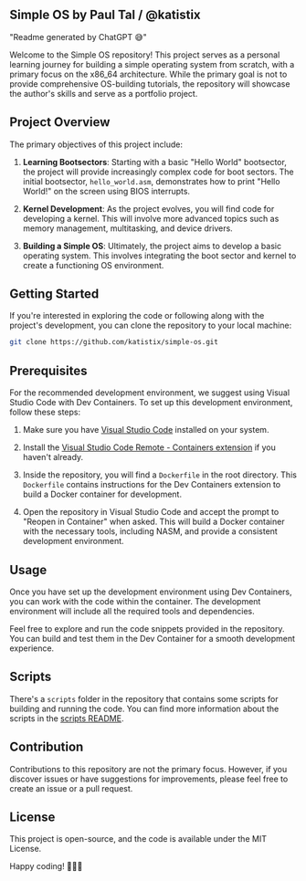 ## Simple OS by Paul Tal / @katistix

"Readme generated by ChatGPT 😅"

Welcome to the Simple OS repository! This project serves as a personal learning journey for building a simple operating system from scratch, with a primary focus on the x86_64 architecture. While the primary goal is not to provide comprehensive OS-building tutorials, the repository will showcase the author's skills and serve as a portfolio project.

## Project Overview

The primary objectives of this project include:

1. **Learning Bootsectors**: Starting with a basic "Hello World" bootsector, the project will provide increasingly complex code for boot sectors. The initial bootsector, `hello_world.asm`, demonstrates how to print "Hello World!" on the screen using BIOS interrupts.

2. **Kernel Development**: As the project evolves, you will find code for developing a kernel. This will involve more advanced topics such as memory management, multitasking, and device drivers.

3. **Building a Simple OS**: Ultimately, the project aims to develop a basic operating system. This involves integrating the boot sector and kernel to create a functioning OS environment.

## Getting Started

If you're interested in exploring the code or following along with the project's development, you can clone the repository to your local machine:

```bash
git clone https://github.com/katistix/simple-os.git
```

## Prerequisites

For the recommended development environment, we suggest using Visual Studio Code with Dev Containers. To set up this development environment, follow these steps:

1. Make sure you have [Visual Studio Code](https://code.visualstudio.com/) installed on your system.

2. Install the [Visual Studio Code Remote - Containers extension](https://marketplace.visualstudio.com/items?itemName=ms-vscode-remote.remote-containers) if you haven't already.

3. Inside the repository, you will find a `Dockerfile` in the root directory. This `Dockerfile` contains instructions for the Dev Containers extension to build a Docker container for development.

4. Open the repository in Visual Studio Code and accept the prompt to "Reopen in Container" when asked. This will build a Docker container with the necessary tools, including NASM, and provide a consistent development environment.

## Usage

Once you have set up the development environment using Dev Containers, you can work with the code within the container. The development environment will include all the required tools and dependencies.

Feel free to explore and run the code snippets provided in the repository. You can build and test them in the Dev Container for a smooth development experience.

 ## Scripts

 There's a `scripts` folder in the repository that contains some scripts for building and running the code. You can find more information about the scripts in the [scripts README](scripts/README.md).


## Contribution
Contributions to this repository are not the primary focus. However, if you discover issues or have suggestions for improvements, please feel free to create an issue or a pull request.

## License
This project is open-source, and the code is available under the MIT License.

Happy coding! 👨‍💻🌟
